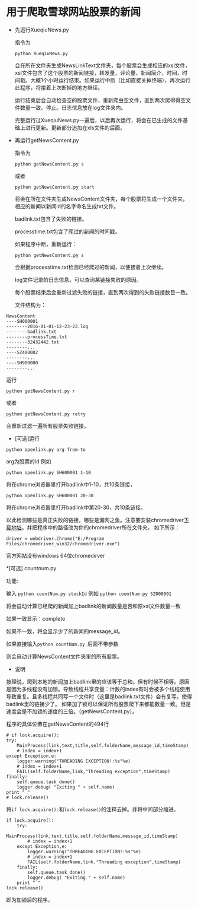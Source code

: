 # 用于爬取雪球网站股票的新闻

* 先运行XueqiuNews.py

	指令为

	```
	python XueqiuNews.py
	```

	会在所在文件夹生成NewsLinkText文件夹，每个股票会生成相应的xsl文件，xsl文件包含了这个股票的新闻链接，转发量，评论量，新闻简介，时间，时间戳。大概1个小时运行结束。如果运行中断（比如直接关掉终端），再次运行此程序，将接着上次断掉的地方继续。

	运行结束后会自动检查空的股票文件，重新爬虫空文件，直到两次爬得得空文件数量一致。停止。日志信息放在log文件夹内。

	完整运行过XueqiuNews.py一遍后，以后再次运行，将会在已生成的文件基础上进行更新。更新部分追加在xls文件的后面。

* 再运行getNewsContent.py

	指令为

	```
	python getNewsContent.py s
	```

	或者

	```
	python getNewsContent.py start
	```

	将会在所在文件夹生成NewsContent文件夹，每个股票将生成一个文件夹，相应的新闻以新闻id的名字命名生成txt文件。

	badlink.txt包含了失败的链接。

	processtime.txt包含了爬过的新闻的时间戳。

	如果程序中断，重新运行：

	```
	python getNewsContent.py s
	```

	会根据processtime.txt检测已经爬过的新闻，以便接着上次继续。

	log文件记录的日志信息，可以查询某链接失败的原因。

	每个股票结束后会重新过滤失败的链接，直到两次得到的失败链接数目一致。


	文件结构为：
```
NewsContent
----SH000001
--------2016-01-01-12-23-23.log
--------badlink.txt
--------processTime.txt
--------32432442.txt
--------...
----SZ400002
--------...
----SH900000
--------...
```
运行

```
python getNewsContent.py r
```

或者

```
python getNewsContent.py retry
```

会重新过滤一遍所有股票失败链接。

* [可选]运行

```
python openlink.py arg from-to
```

arg为股票的id
例如

```
python openlink.py SH600001 1-10
```

将在chrome浏览器里打开badlink中1-10，共10条链接，
```
python openlink.py SH600001 20-30
```
将在chrome浏览器里打开badlink中第20-30，共10条链接，

以此检测哪些是真正失败的链接，哪些是漏网之鱼。注意要安装chromedriver[下载地址](http://chromedriver.storage.googleapis.com/index.html?path=2.20/)。并把程序中的路径改为你的chromedriver所在文件夹。
如下所示：

```
driver = webdriver.Chrome("E:/Program Files/chromedriver_win32/chromedriver.exe")
```
官方网站没有windows 64位chromedirver

*[可选] countnum.py

功能:

输入
```python countNum.py stockId```
例如 
```python countNum.py SZ000001```

将会自动计算已经爬的新闻加上badlink的新闻数量是否和原xsl文件数量一致

如果一致显示：complete

如果不一致，将会显示少了的新闻的message_id。

如果直接输入```python countNum.py ```后面不带参数

则会自动计算NewsContent文件夹里的所有股票。

* 说明

按理说，爬到本地的新闻加上badlink里的应该等于总和。但有时候不相等。原因是因为多线程没有加锁。导致线程共享变量：计数的index有时会被多个线程使用
导致重复。且多线程共同写一个文件时（这里是badlink.txt文件）会有复写。使得badlink里的链接少了。
如果加了锁可以保证所有股票爬下来都能数量一致。但是速度会是不加锁的速度的三倍。（getNewsContent.py）。

程序的具体位置在getNewsContent的494行

```
# if lock.acquire():
try:
    MainProcess(link,text,title,self.folderName,message_id,timeStamp)
    # index = index+1
except Exception,e:
    logger.warning("THREADING EXCEPTION!:%s"%e)
    # index = index+1
    FAIL(self.folderName,link,"Threading exception",timeStamp)
finally:
    self.queue.task_done()
    logger.debug( "Exiting " + self.name)
print " "
# lock.release()
```
将```if lock.acquire():```和```lock.release()```的注释去掉。并将中间部分缩进。

```
if lock.acquire():
	try:
	    MainProcess(link,text,title,self.folderName,message_id,timeStamp)
	    # index = index+1
	except Exception,e:
	    logger.warning("THREADING EXCEPTION!:%s"%e)
	    # index = index+1
	    FAIL(self.folderName,link,"Threading exception",timeStamp)
	finally:
	    self.queue.task_done()
	    logger.debug( "Exiting " + self.name)
	print " "
lock.release()
```
即为加锁后的程序。






